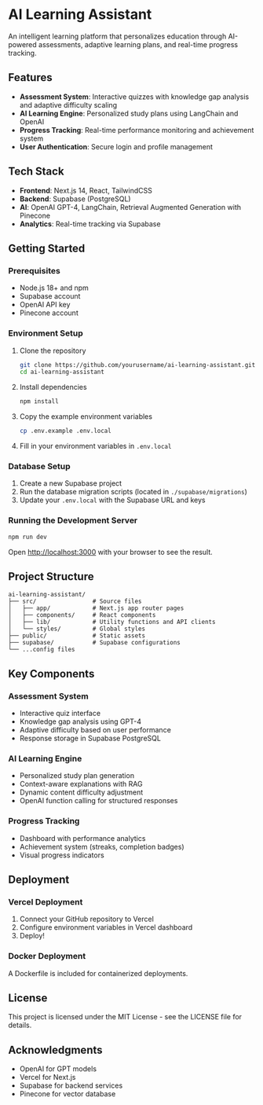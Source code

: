 # AI Learning Assistant

An intelligent learning platform that personalizes education through AI-powered assessments, adaptive learning plans, and real-time progress tracking.

## Features

- **Assessment System**: Interactive quizzes with knowledge gap analysis and adaptive difficulty scaling
- **AI Learning Engine**: Personalized study plans using LangChain and OpenAI
- **Progress Tracking**: Real-time performance monitoring and achievement system
- **User Authentication**: Secure login and profile management

## Tech Stack

- **Frontend**: Next.js 14, React, TailwindCSS
- **Backend**: Supabase (PostgreSQL)
- **AI**: OpenAI GPT-4, LangChain, Retrieval Augmented Generation with Pinecone
- **Analytics**: Real-time tracking via Supabase

## Getting Started

### Prerequisites

- Node.js 18+ and npm
- Supabase account
- OpenAI API key
- Pinecone account

### Environment Setup

1. Clone the repository
   ```bash
   git clone https://github.com/yourusername/ai-learning-assistant.git
   cd ai-learning-assistant
   ```

2. Install dependencies
   ```bash
   npm install
   ```

3. Copy the example environment variables
   ```bash
   cp .env.example .env.local
   ```

4. Fill in your environment variables in `.env.local`

### Database Setup

1. Create a new Supabase project
2. Run the database migration scripts (located in `./supabase/migrations`)
3. Update your `.env.local` with the Supabase URL and keys

### Running the Development Server

```bash
npm run dev
```

Open [http://localhost:3000](http://localhost:3000) with your browser to see the result.

## Project Structure

```
ai-learning-assistant/
├── src/                # Source files
│   ├── app/            # Next.js app router pages
│   ├── components/     # React components
│   ├── lib/            # Utility functions and API clients
│   └── styles/         # Global styles
├── public/             # Static assets
├── supabase/           # Supabase configurations
└── ...config files
```

## Key Components

### Assessment System

- Interactive quiz interface
- Knowledge gap analysis using GPT-4
- Adaptive difficulty based on user performance
- Response storage in Supabase PostgreSQL

### AI Learning Engine

- Personalized study plan generation
- Context-aware explanations with RAG
- Dynamic content difficulty adjustment
- OpenAI function calling for structured responses

### Progress Tracking

- Dashboard with performance analytics
- Achievement system (streaks, completion badges)
- Visual progress indicators

## Deployment

### Vercel Deployment

1. Connect your GitHub repository to Vercel
2. Configure environment variables in Vercel dashboard
3. Deploy!

### Docker Deployment

A Dockerfile is included for containerized deployments.

## License

This project is licensed under the MIT License - see the LICENSE file for details.

## Acknowledgments

- OpenAI for GPT models
- Vercel for Next.js
- Supabase for backend services
- Pinecone for vector database
